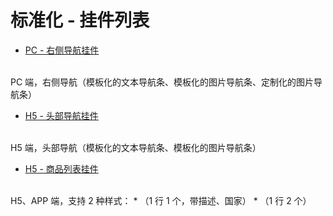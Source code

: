 标准化 - 挂件列表
============

+ [PC - 右侧导航挂件](pc/right-navigation.md)
<br />
PC 端，右侧导航（模板化的文本导航条、模板化的图片导航条、定制化的图片导航条）

+ [H5 - 头部导航挂件](h5/top-navigation.md)
<br />
H5 端，头部导航（模板化的文本导航条、模板化的图片导航条）

+ [H5 - 商品列表挂件](h5/products.md)
<br />
H5、APP 端，支持 2 种样式：
    * （1 行 1 个，带描述、国家）
    * （1 行 2 个）
